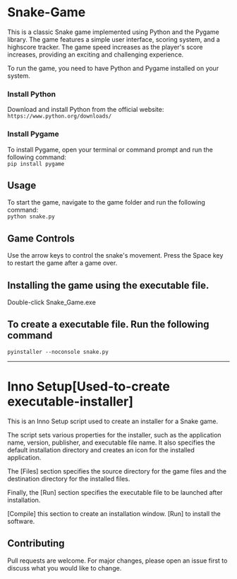 # Snake-Game
This is a classic Snake game implemented using Python and the Pygame library. The game features a simple user interface, scoring system, and a highscore tracker. The game speed increases as the player's score increases, providing an exciting and challenging experience.  

To run the game, you need to have Python and Pygame installed on your system.

### Install Python  
Download and install Python from the official website:  
`https://www.python.org/downloads/`

### Install Pygame  
To install Pygame, open your terminal or command prompt and run the following command:  
```pip install pygame```

## Usage  
To start the game, navigate to the game folder and run the following command:  
`python snake.py`  

## Game Controls
Use the arrow keys to control the snake's movement.
Press the Space key to restart the game after a game over.  

## Installing the game using the executable file.  
Double-click Snake_Game.exe

## To create a executable file. Run the following command
`pyinstaller --noconsole snake.py`
______________________________________________
# Inno Setup[Used-to-create executable-installer]  
This is an Inno Setup script used to create an installer for a Snake game.  

The script sets various properties for the installer, such as the application name, version, publisher, and executable file name. It also specifies the default installation directory and creates an icon for the installed application.  

The [Files] section specifies the source directory for the game files and the destination directory for the installed files.  

Finally, the [Run] section specifies the executable file to be launched after installation.  

[Compile] this section to create an installation window.
[Run] to install the software.

## Contributing
Pull requests are welcome. For major changes, please open an issue first to discuss what you would like to change.

